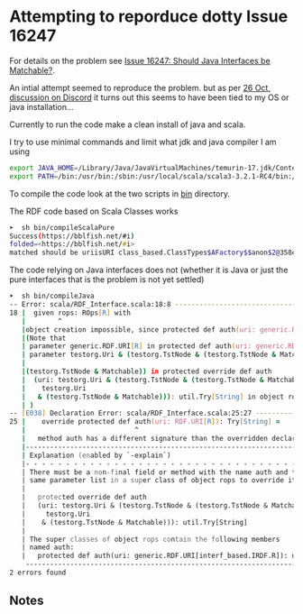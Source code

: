 # Attempting to reporduce dotty Issue 16247 

For details on the problem see [Issue 16247: Should Java Interfaces be Matchable?](https://github.com/lampepfl/dotty/issues/16247). 

An intial attempt seemed to reproduce the problem. but as per [26 Oct, discussion on Discord](https://discord.com/channels/632150470000902164/632628489719382036/1034828756063363082) it turns out this seems to have been tied to my OS or java installation...

Currently to run the code make a clean install of java and scala.

I try to use minimal commands and limit what jdk and java compiler I am using

```zsh
export JAVA_HOME=/Library/Java/JavaVirtualMachines/temurin-17.jdk/Contents/Home
export PATH=/bin:/usr/bin:/sbin:/usr/local/scala/scala3-3.2.1-RC4/bin:/usr/local/scala/sbt-1.7.2/bin
```

To compile the code look at the two scripts in [bin](bin/) directory.

The RDF code based on Scala Classes works

```zsh
➤  sh bin/compileScalaPure
Success(https://bblfish.net/#i)
folded=<https://bblfish.net/#i>
matched should be uriisURI class_based.ClassTypes$AFactory$$anon$2@358ee631with authority Success(bblfish.net)
```

The code relying on Java interfaces does not (whether it is Java or just the pure interfaces 
that is the problem is not yet settled)

```zsh
➤  sh bin/compileJava
-- Error: scala/RDF_Interface.scala:18:8 ---------------------------------------
18 |  given rops: ROps[R] with
   |        ^
   |object creation impossible, since protected def auth(uri: generic.RDF.URI[R]): util.Try[String] in trait ROps in package generic is not defined
   |(Note that
   | parameter generic.RDF.URI[R] in protected def auth(uri: generic.RDF.URI[R]): util.Try[String] in trait ROps in package generic does not match
   | parameter testorg.Uri & (testorg.TstNode & (testorg.TstNode & Matchable)) & (testorg.Uri &
   |
   |(testorg.TstNode & Matchable)) in protected override def auth
   |  (uri: testorg.Uri & (testorg.TstNode & (testorg.TstNode & Matchable)) & (
   |    testorg.Uri
   |   & (testorg.TstNode & Matchable))): util.Try[String] in object rops in object IRDF
   | )
-- [E038] Declaration Error: scala/RDF_Interface.scala:25:27 -------------------
25 |    override protected def auth(uri: RDF.URI[R]): Try[String] =
   |                           ^
   |   method auth has a different signature than the overridden declaration
   |----------------------------------------------------------------------------
   | Explanation (enabled by `-explain`)
   |- - - - - - - - - - - - - - - - - - - - - - - - - - - - - - - - - - - - - -
   | There must be a non-final field or method with the name auth and the
   | same parameter list in a super class of object rops to override it.
   |
   |   protected override def auth
   |   (uri: testorg.Uri & (testorg.TstNode & (testorg.TstNode & Matchable)) & (
   |     testorg.Uri
   |    & (testorg.TstNode & Matchable))): util.Try[String]
   |
   | The super classes of object rops contain the following members
   | named auth:
   |   protected def auth(uri: generic.RDF.URI[interf_based.IRDF.R]): util.Try[String]
    ----------------------------------------------------------------------------
2 errors found
```

## Notes

